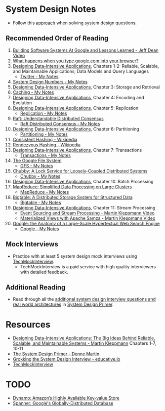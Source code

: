 # System Design Notes
* Follow this [approach](https://github.com/jguamie/system-design/blob/master/notes/system-design-outline.md) when solving system design questions.
## Recommended Order of Reading
1. [Building Software Systems At Google and Lessons Learned - Jeff Dean Video](https://youtu.be/modXC5IWTJI)
1. [What happens when you type google.com into your browser?](https://github.com/alex/what-happens-when)
1. [Designing Data-Intensive Applications](https://www.amazon.com/Designing-Data-Intensive-Applications-Reliable-Maintainable/dp/1449373321), Chapters 1-2: Reliable, Scalable, and Maintainable Applications; Data Models and Query Languages
	* [Twitter - My Notes](https://github.com/jguamie/system-design/blob/master/notes/twitter.md)
1. [System Design Numbers - My Notes](https://github.com/jguamie/system-design/blob/master/notes/numbers.md)
1. [Designing Data-Intensive Applications](https://www.amazon.com/Designing-Data-Intensive-Applications-Reliable-Maintainable/dp/1449373321), Chapter 3: Storage and Retrieval
1. [Caching - My Notes](https://github.com/jguamie/system-design/blob/master/notes/caching.md)
1. [Designing Data-Intensive Applications](https://www.amazon.com/Designing-Data-Intensive-Applications-Reliable-Maintainable/dp/1449373321), Chapter 4: Encoding and Evolution
1. [Designing Data-Intensive Applications](https://www.amazon.com/Designing-Data-Intensive-Applications-Reliable-Maintainable/dp/1449373321), Chapter 5: Replication
	* [Replication - My Notes](https://github.com/jguamie/system-design/blob/master/notes/replication.md)
1. [Raft: Understandable Distributed Consensus](http://thesecretlivesofdata.com/raft/) 
	* [Raft Distributed Consensus - My Notes](https://github.com/jguamie/system-design/blob/master/notes/raft-distributed-consensus.md)
1. [Designing Data-Intensive Applications](https://www.amazon.com/Designing-Data-Intensive-Applications-Reliable-Maintainable/dp/1449373321), Chapter 6: Partitioning
	* [Partitioning - My Notes](https://github.com/jguamie/system-design/blob/master/notes/partitioning.md)
1. [Consistent Hashing - Wikipedia](https://en.wikipedia.org/wiki/Consistent_hashing)
1. [Rendezvous Hashing - Wikipedia](https://en.wikipedia.org/wiki/Rendezvous_hashing)
1. [Designing Data-Intensive Applications](https://www.amazon.com/Designing-Data-Intensive-Applications-Reliable-Maintainable/dp/1449373321), Chapter 7: Transactions
	* [Transactions - My Notes](https://github.com/jguamie/system-design/blob/master/notes/transactions.md)
1. [The Google File System](https://ai.google/research/pubs/pub51)
	* [GFS - My Notes](https://github.com/jguamie/system-design/blob/master/notes/google-file-system.md)
1. [Chubby: A Lock Service for Loosely-Coupled Distributed Systems](https://ai.google/research/pubs/pub27897)
	* [Chubby - My Notes](https://github.com/jguamie/system-design/blob/master/notes/chubby-lock-service.md)
1. [Designing Data-Intensive Applications](https://www.amazon.com/Designing-Data-Intensive-Applications-Reliable-Maintainable/dp/1449373321), Chapter 10: Batch Processing
1. [MapReduce: Simplified Data Processing on Large Clusters](http://research.google.com/archive/mapreduce.html)
	* [MapReduce - My Notes](https://github.com/jguamie/system-design/blob/master/notes/map-reduce.md)
1. [Bigtable: A Distributed Storage System for Structured Data](http://research.google.com/archive/bigtable.html)
	* [Bigtable - My Notes](https://github.com/jguamie/system-design/blob/master/notes/bigtable.md)
1. [Designing Data-Intensive Applications](https://www.amazon.com/Designing-Data-Intensive-Applications-Reliable-Maintainable/dp/1449373321), Chapter 11: Stream Processing
	* [Event Sourcing and Stream Processing - Martin Kleppmann Video](https://youtu.be/avi-TZI9t2I)
	* [Materialized Views with Apache Samza - Martin Kleppmann Video](https://youtu.be/fU9hR3kiOK0) 
1. [Google: the Anatomy of a Large-Scale Hypertextual Web Search Engine](http://infolab.stanford.edu/~backrub/google.html)
	* [Google - My Notes](https://github.com/jguamie/system-design/blob/master/notes/google-search-engine.md)
## Mock Interviews
* Practice with at least 5 system design mock interviews using [TechMockInterview](https://www.techmockinterview.com/).
  * TechMockInterview is a paid service with high quality interviewers with detailed feedback.
## Additional Reading
* Read through all the [additional system design interview questions and real world architectures](https://github.com/donnemartin/system-design-primer#additional-system-design-interview-questions) in [System Design Primer](https://github.com/donnemartin/system-design-primer).
# Resources
* [Designing Data-Intensive Applications: The Big Ideas Behind Reliable, Scalable, and Maintainable Systems - Martin Kleppmann](https://www.amazon.com/Designing-Data-Intensive-Applications-Reliable-Maintainable/dp/1449373321) Chapters 1-7, 10-11
* [The System Design Primer - Donne Martin](https://github.com/donnemartin/system-design-primer)
* [Grokking the System Design Interview - educative.io](https://www.educative.io/collection/5668639101419520/5649050225344512)
* [TechMockInterview](https://www.techmockinterview.com/)
# TODO
* [Dynamo: Amazon’s Highly Available Key-value Store](https://www.allthingsdistributed.com/files/amazon-dynamo-sosp2007.pdf)
* [Spanner: Google's Globally-Distributed Database](https://ai.google/research/pubs/pub39966)
